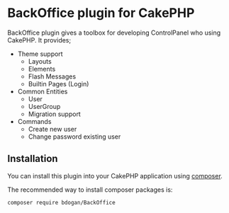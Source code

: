 # BackOffice plugin for CakePHP

BackOffice plugin gives a toolbox for developing ControlPanel who using CakePHP. It provides;

* Theme support
  * Layouts
  * Elements
  * Flash Messages
  * Builtin Pages (Login)
* Common Entities
  * User
  * UserGroup
  * Migration support
* Commands
  * Create new user
  * Change password existing user
  

## Installation

You can install this plugin into your CakePHP application using [composer](https://getcomposer.org).

The recommended way to install composer packages is:

```
composer require bdogan/BackOffice
```
